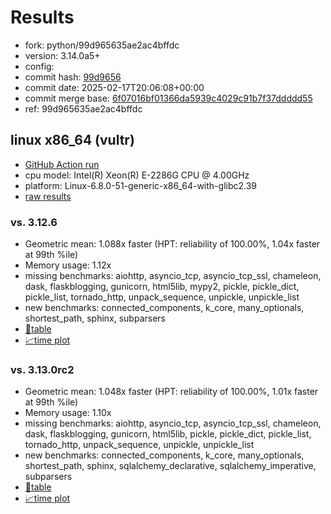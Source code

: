 # Results

- fork: python/99d965635ae2ac4bffdc
- version: 3.14.0a5+
- config: 
- commit hash: [99d9656](https://github.com/python/cpython/commit/99d9656)
- commit date: 2025-02-17T20:06:08+00:00
- commit merge base: [6f07016bf01366da5939c4029c91b7f37ddddd55](https://github.com/python/cpython/commit/6f07016bf01366da5939c4029c91b7f37ddddd55)
- ref: 99d965635ae2ac4bffdc

## linux x86_64 (vultr)

- [GitHub Action run](https://github.com/facebookexperimental/free-threading-benchmarking/actions/runs/13380695240)
- cpu model: Intel(R) Xeon(R) E-2286G CPU @ 4.00GHz
- platform: Linux-6.8.0-51-generic-x86_64-with-glibc2.39
- [raw results](bm-20250217-vultr-x86_64-python-99d965635ae2ac4bffdc-3.14.0a5%2B-99d9656.json)

### vs. 3.12.6

- Geometric mean: 1.088x faster (HPT: reliability of 100.00%, 1.04x faster at 99th %ile)
- Memory usage: 1.12x
- missing benchmarks: aiohttp, asyncio_tcp, asyncio_tcp_ssl, chameleon, dask, flaskblogging, gunicorn, html5lib, mypy2, pickle, pickle_dict, pickle_list, tornado_http, unpack_sequence, unpickle, unpickle_list
- new benchmarks: connected_components, k_core, many_optionals, shortest_path, sphinx, subparsers
- [📄table](bm-20250217-vultr-x86_64-python-99d965635ae2ac4bffdc-3.14.0a5%2B-99d9656-vs-3.12.6.md)
- [📈time plot](bm-20250217-vultr-x86_64-python-99d965635ae2ac4bffdc-3.14.0a5%2B-99d9656-vs-3.12.6.svg)

### vs. 3.13.0rc2

- Geometric mean: 1.048x faster (HPT: reliability of 100.00%, 1.01x faster at 99th %ile)
- Memory usage: 1.10x
- missing benchmarks: aiohttp, asyncio_tcp, asyncio_tcp_ssl, chameleon, dask, flaskblogging, gunicorn, html5lib, pickle, pickle_dict, pickle_list, tornado_http, unpack_sequence, unpickle, unpickle_list
- new benchmarks: connected_components, k_core, many_optionals, shortest_path, sphinx, sqlalchemy_declarative, sqlalchemy_imperative, subparsers
- [📄table](bm-20250217-vultr-x86_64-python-99d965635ae2ac4bffdc-3.14.0a5%2B-99d9656-vs-3.13.0rc2.md)
- [📈time plot](bm-20250217-vultr-x86_64-python-99d965635ae2ac4bffdc-3.14.0a5%2B-99d9656-vs-3.13.0rc2.svg)

